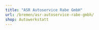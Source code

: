 ```yaml
---
title: "ASR Autoservice Rabe GmbH"
url: /bremen/asr-autoservice-rabe-gmbh/
shop: Autowerkstatt
---
```

